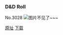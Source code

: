 ### D&D Roll
No.3028
![图片不见了~~~](https://imgs.xkcd.com/comics/dnd_roll.png)

[原址](https://xkcd.com//3028) [下载](https://imgs.xkcd.com/comics/dnd_roll.png)

